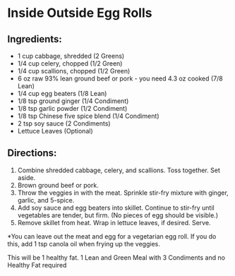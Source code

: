 # Inside Outside Egg Rolls
## Ingredients:
* 1 cup cabbage, shredded (2 Greens)
* 1/4 cup celery, chopped (1/2 Green)
* 1/4 cup scallions, chopped (1/2 Green)
* 6 oz raw 93% lean ground beef or pork - you need 4.3 oz cooked (7/8 Lean)
* 1/4 cup egg beaters (1/8 Lean)
* 1/8 tsp ground ginger (1/4 Condiment)
* 1/8 tsp garlic powder (1/2 Condiment)
* 1/8 tsp Chinese five spice blend (1/4 Condiment)
* 2 tsp soy sauce (2 Condiments)
* Lettuce Leaves (Optional)

## Directions:
1. Combine shredded cabbage, celery, and scallions. Toss together. Set aside.
2. Brown ground beef or pork. 
3. Throw the veggies in with the meat. Sprinkle stir-fry mixture with ginger, garlic, and 5-spice. 
4. Add soy sauce and egg beaters into skillet. Continue to stir-fry until vegetables are tender, but firm. (No pieces of egg should be visible.) 
5. Remove skillet from heat. Wrap in lettuce leaves, if desired. Serve.

*You can leave out the meat and egg for a vegetarian egg roll. If you do this, add 1 tsp canola oil when frying up the veggies. 

This will be 1 healthy fat.
1 Lean and Green Meal with 3 Condiments and no Healthy Fat required
